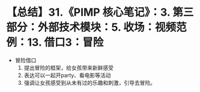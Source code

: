 # 【总结】31.《PIMP 核心笔记》：3. 第三部分：外部技术模块：5. 收场：视频范例：13. 借口3：冒险

-   冒险借口
    1.  提出冒险的框架，给女孩带来新鲜感受
    2.  表达可以一起开party、看电影等活动
    3.  强调让女孩感受到从未有过的乐趣和刺激，引导去冒险。